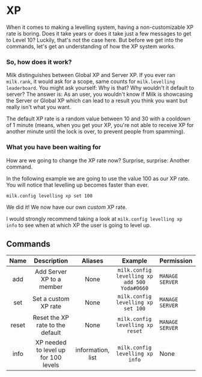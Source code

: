 # XP

When it comes to making a levelling system, having a non-customizable XP rate is boring. Does it take years or does it take just a few messages to get to Level 10? Luckily, that's not the case here. But before we get into the commands, let's get an understanding of how the XP system works.

### So, how does it work?

Milk distinguishes between Global XP and Server XP. If you ever ran `milk.rank`, it would ask for a scope, same counts for `milk.levelling leaderboard`. You might ask yourself: Why is that? Why wouldn't it default to server? The answer is: As an user, you wouldn't know if Milk is showcasing the Server or Global XP which can lead to a result you think you want but really isn't what you want.

The default XP rate is a random value between 10 and 30 with a cooldown of 1 minute \(means, when you get your XP, you're not able to receive XP for another minute until the lock is over, to prevent people from spamming\).

### What you have been waiting for

How are we going to change the XP rate now? Surprise, surprise: Another command.

In the following example we are going to use the value 100 as our XP rate. You will notice that levelling up becomes faster than ever.

```text
milk.config levelling xp set 100
```

We did it! We now have our own _custom_ XP rate.

I would strongly recommend taking a look at `milk.config levelling xp info` to see when at which XP the user is going to level up.

## Commands

| Name | Description | Aliases | Example | Permission |
| :---: | :---: | :---: | :---: | :--- |
| add | Add Server XP to a member  | None | `milk.config levelling xp add 500 Yoda#0660` | `MANAGE SERVER` |
| set | Set a custom XP rate | None | `milk.config levelling xp set 100` | `MANAGE SERVER` |
| reset | Reset the XP rate to the default | None | `milk.config levelling xp reset` | `MANAGE SERVER` |
| info | XP needed to level up for 100 levels | information, list | `milk.config levelling xp info` | None |




